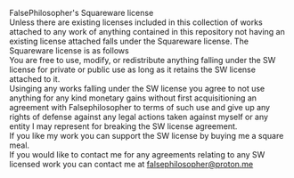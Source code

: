 FalsePhilosopher's Squareware license <br>
Unless there are existing licenses included in this collection of works attached to any work of anything contained in this repository not having an existing license attached falls under the Squareware license.
The Squareware license is as follows <br>
You are free to use, modify, or redistribute anything falling under the SW license for private or public use as long as it retains the SW license attached to it.<br>
Usinging any works falling under the SW license you agree to not use anything for any kind monetary gains without first acquisitioning an agreement with Falsephilosopher to terms of such use and give up any rights of defense against any legal actions taken against myself or any entity I may represent for breaking the SW license agreement.<br>
If you like my work you can support the SW license by buying me a square meal.<br>
If you would like to contact me for any agreements relating to any SW licensed work you can contact me at falsephilosopher@proton.me
